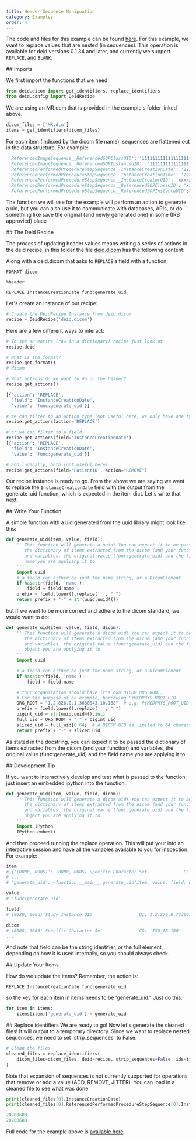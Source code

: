 ```yaml
---
title: Header Sequence Manipuation
category: Examples
order: 4
---
```


The code and files for this example can be found [here](https://github.com/pydicom/deid/tree/master/examples/dicom/header-manipulation/func-sequence-replace/). 
For this example, we want to replace values that are nested (in sequences).
This operation is available for deid versions 0.1.34 and later, and currently
we support `REPLACE`, and `BLANK`.

<a id="imports">
## Imports

We first import the functions that we need

```python
from deid.dicom import get_identifiers, replace_identifiers
from deid.config import DeidRecipe
```

We are using an MR.dcm that is provided in the example's folder linked above.


```python
dicom_files = ['MR.dcm']
items = get_identifiers(dicom_files)
```

For each item (indexed by the dicom file name), sequences 
are flattened out in the data structure. For example:

```python
 'ReferencedImageSequence__ReferencedSOPClassUID': '111111111111111111',
 'ReferencedImageSequence__ReferencedSOPInstanceUID': '111111111111111',
 'ReferencedPerformedProcedureStepSequence__InstanceCreationDate': '22222222',
 'ReferencedPerformedProcedureStepSequence__InstanceCreationTime': '22222222',
 'ReferencedPerformedProcedureStepSequence__InstanceCreatorUID': 'xxxxxxx',
 'ReferencedPerformedProcedureStepSequence__ReferencedSOPClassUID': 'xxxxxxxxxx',
 'ReferencedPerformedProcedureStepSequence__ReferencedSOPInstanceUID': 'xxxxxxxx',
```

The function we will use for the example will perform an action to generate a uid, 
but you can also use it to communicate with databases, APIs, or do something like 
save the original (and newly generated one) in some (IRB approvied) place

<a id="the-deid-recipe">
## The Deid Recipe

The process of updating header values means writing a series of actions
in the deid recipe, in this folder the file [deid.dicom](deid.dicom) has the
following content:

Along with a deid.dicom that asks to `REPLACE` a field with a function:

```
FORMAT dicom

%header

REPLACE InstanceCreationDate func:generate_uid
```

Let's create an instance of our recipe:

```python
# Create the DeidRecipe Instance from deid.dicom
recipe = DeidRecipe('deid.dicom')
```

Here are a few different ways to interact:

```python
# To see an entire (raw in a dictionary) recipe just look at
recipe.deid

# What is the format?
recipe.get_format()
# dicom

# What actions do we want to do on the header?
recipe.get_actions()

[{'action': 'REPLACE',
  'field': 'InstanceCreationDate',
  'value': 'func:generate_uid'}]

# We can filter to an action type (not useful here, we only have one type)
recipe.get_actions(action='REPLACE')

# or we can filter to a field
recipe.get_actions(field='InstanceCreationDate')
[{'action': 'REPLACE',
  'field': 'InstanceCreationDate',
  'value': 'func:generate_uid'}]

# and logically, both (not useful here)
recipe.get_actions(field='PatientID', action="REMOVE")
```

Our recipe instance is ready to go. From the above we are saying we want to replace the 
`InstanceCreationDate` field with the output from the generate_uid function, 
which is expected in the item dict. Let's write that next.

<a id="write-your-function">
## Write Your Function

A simple function with a uid generated from the uuid library might look like
this:

```python
def generate_uid(item, value, field):
    '''This function will generate a uuid! You can expect it to be passed
       the dictionary of items extracted from the dicom (and your function)
       and variables, the original value (func:generate_uid) and the field
       name you are applying it to.
    '''
    import uuid
    # a field can either be just the name string, or a DicomElement
    if hasattr(field, 'name'):
        field = field.name
    prefix = field.lower().replace(' ', " ")
    return prefix + "-" + str(uuid.uuid4())

```

but if we want to be more correct and adhere to the dicom standard, we would want
to do:

```python
def generate_uid(item, value, field, dicom):
    '''This function will generate a dicom uid! You can expect it to be passed
       the dictionary of items extracted from the dicom (and your function)
       and variables, the original value (func:generate_uid) and the field
       object you are applying it to.
    '''
    import uuid

    # a field can either be just the name string, or a DicomElement
    if hasattr(field, 'name'):
        field = field.name

    # Your organization should have it's own DICOM ORG ROOT.
    # For the purpose of an example, borrowing PYMEDPHYS_ROOT_UID
    ORG_ROOT = "1.2.826.0.1.3680043.10.188"  # e.g. PYMEDPHYS_ROOT_UID
    prefix = field.lower().replace(' ', " ")
    bigint_uid = str(uuid.uuid4().int)
    full_uid = ORG_ROOT + "." + bigint_uid
    sliced_uid = full_uid[0:64]  # A DICOM UID is limited to 64 characters
    return prefix + "-" + sliced_uid
```

As stated in the docstring, you can expect it to be passed the dictionary of 
items extracted from the dicom (and your function) and variables, the 
original value (func:generate_uid) and the field name you are applying it to.

<a id="development-tip">
## Development Tip

If you want to interactively develop and test what is passed to the function,
just insert an embedded ipython into the function:

```python
def generate_uid(item, value, field, dicom):
    '''This function will generate a dicom uid! You can expect it to be passed
       the dictionary of items extracted from the dicom (and your function)
       and variables, the original value (func:generate_uid) and the field
       object you are applying it to.
    '''
    import IPython
    IPython.embed()
```

And then proceed running the replace operation. This will put your into an
interactive session and have all the variables available to you for inspection.
For example:

```python
item                                                                                                                    
# {'(0008, 0005)': (0008, 0005) Specific Character Set              CS: 'ISO_IR 100'  [SpecificCharacterSet],
# ...
# 'generate_uid': <function __main__.generate_uid(item, value, field, dicom)>}

value                                                                                                                  
# 'func:generate_uid'

field                                                                                                                  
# (0020, 000d) Study Instance UID                  UI: 1.2.276.0.7230010.3.1.2.8323329.5329.1495927169.580350  [StudyInstanceUID]

dicom                                                                                                                  
# (0008, 0005) Specific Character Set              CS: 'ISO_IR 100'
...
```

And note that field can be the string identifier, or the full element, depending
on how it is used internally, so you should always check.

<a id="update-your-items">
## Update Your Items

How do we update the items? Remember, the action is: 

```
REPLACE InstanceCreationDate func:generate_uid
```

so the key for each item in items needs to be 'generate_uid." Just do this:

```python
for item in items:
    items[item]['generate_uid'] = generate_uid
```

<a id="replace-identifiers">
## Replace identifiers
We are ready to go! Now let's generate the cleaned files! It will output to a 
temporary directory. Since we want to replace nested sequences, we need to
set `strip_sequences` to False.


```python
# Clean the files
cleaned_files = replace_identifiers(
    dicom_files=dicom_files, deid=recipe, strip_sequences=False, ids=items
)
```

Note that expansion of sequences is not currently supported for operations
that remove or add a value (ADD, REMOVE, JITTER).
You can load in a cleaned file to see what was done

```python
print(cleaned_files[0].InstanceCreationDate)
print(cleaned_files[0].ReferencedPerformedProcedureStepSequence[0].InstanceCreationDate)

20200608
20200608
```

Full code for the
example above is [available here](https://github.com/pydicom/deid/tree/master/examples/dicom/header-manipulation/func-sequence-replace/).
